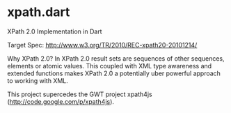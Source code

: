 xpath.dart
==========

XPath 2.0 Implementation in Dart

Target Spec: http://www.w3.org/TR/2010/REC-xpath20-20101214/

Why XPath 2.0? In XPath 2.0 result sets are sequences of other sequences, elements or atomic values. This coupled with XML type awareness and extended functions makes XPath 2.0 a potentially uber powerful approach to working with XML.

This project supercedes the GWT project xpath4js (http://code.google.com/p/xpath4js).


